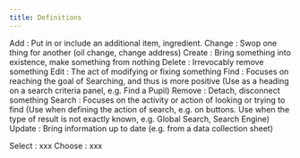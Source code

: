 ```yaml
---
title: Definitions
---
```


Add
: Put in or include an additional item, ingredient.
Change
: Swop one thing for another (oil change, change address)
Create
: Bring something into existence, make something from nothing
Delete
: Irrevocably remove something
Edit
: The act of modifying or fixing something
Find
: Focuses on reaching the goal of Searching, and thus is more positive (Use as a heading on a search criteria panel, e.g. Find a Pupil)
Remove
: Detach, disconnect something
Search
: Focuses on the activity or action of looking or trying to find (Use when defining the action of search, e.g. on buttons. Use when the type of result is not exactly known, e.g. Global Search, Search Engine)
Update
: Bring information up to date (e.g. from a data collection sheet)

Select
:  xxx
Choose
: xxx 
